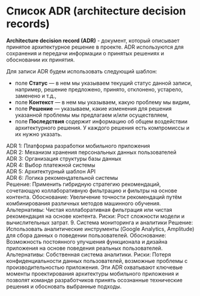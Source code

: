 # Список ADR (architecture decision records)

**Architecture decision record (ADR)**  - документ, который описывает принятое архитектурное решение в проекте. ADR используются для сохранения и передачи информации о принятых решениях и обосновании их принятия.

Для записи ADR будем использовать следующий шаблон:
- поле **Статус** — в нем мы указываем текущий статус данной записи, например, решение предложено, принято, отклонено, устарело, заменено и т.д.,
- поле **Контекст** — в нем мы указываем, какую проблему мы видим,
- поле **Решение** — указываем, какие изменения для решения указанной проблемы мы предлагаем и/или осуществляем,
- поле **Последствия** содержит информацию об общем воздействии архитектурного решения. У каждого решения есть компромиссы и их нужно указать.

ADR 1: Платформа разработки мобильного приложения  
ADR 2: Механизм хранения персональных данных пользователей  
ADR 3: Организация структуры базы данных  
ADR 4: Выбор платежной системы  
ADR 5: Архитектурный шаблон API  
ADR 6: Логика рекомендательной системы  
Решение: Применить гибридную стратегию рекомендаций, сочетающую коллаборативную фильтрацию и фильтры на основе контента.
Обоснование: Увеличение точности рекомендаций путём комбинирования различных методов машинного обучения.
Альтернативы: Чистая коллаборативная фильтрация или чистая рекомендация на основе контента.
Риски: Рост сложности модели и вычислительных затрат.
9. Система мониторинга и аналитики
Решение: Использовать аналитические инструменты (Google Analytics, Amplitude) для сбора данных о поведении пользователей.
Обоснование: Возможность постоянного улучшения функционала и дизайна приложения на основе поведения реальных пользователей.
Альтернативы: Собственная система аналитики.
Риски: Потеря конфиденциальности данных пользователей, возможные проблемы с производительностью приложения.
Эти ADR охватывают ключевые моменты проектирования архитектуры мобильного приложения и позволят команде разработчиков принять осознанные технические решения и обосновать выбранные подходы.
